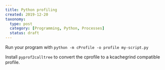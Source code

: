 ```yaml
---
title: Python profiling
created: 2019-12-20
taxonomy:
  type: post
  category: [Programming, Python, Processes]
  status: draft
---
```


Run your program with `python -m cProfile -o profile my-script.py`

Install `pyprof2calltree` to convert the cprofile to a kcachegrind compatible profile.
